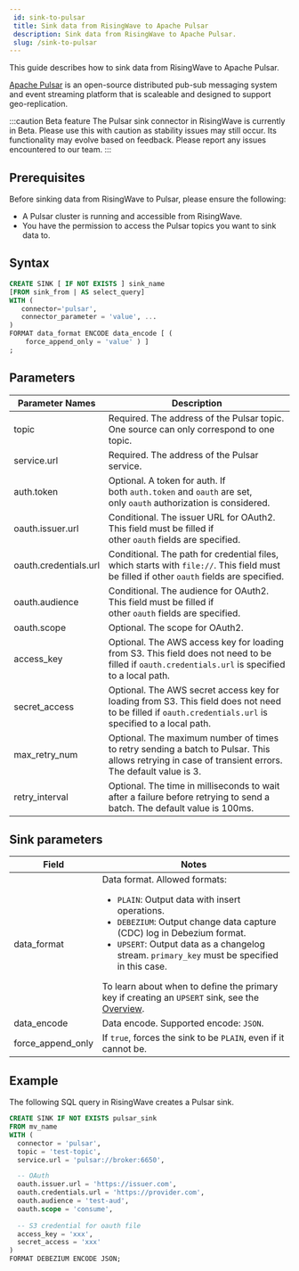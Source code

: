 ```yaml
---
 id: sink-to-pulsar
 title: Sink data from RisingWave to Apache Pulsar
 description: Sink data from RisingWave to Apache Pulsar.
 slug: /sink-to-pulsar
---
```


This guide describes how to sink data from RisingWave to Apache Pulsar.

[Apache Pulsar](https://pulsar.apache.org) is an open-source distributed pub-sub messaging system and event streaming platform that is scaleable and designed to support geo-replication.

:::caution Beta feature
The Pulsar sink connector in RisingWave is currently in Beta. Please use this with caution as stability issues may still occur. Its functionality may evolve based on feedback. Please report any issues encountered to our team.
:::

## Prerequisites

Before sinking data from RisingWave to Pulsar, please ensure the following:

- A Pulsar cluster is running and accessible from RisingWave.
- You have the permission to access the Pulsar topics you want to sink data to.

## Syntax

```sql
CREATE SINK [ IF NOT EXISTS ] sink_name
[FROM sink_from | AS select_query]
WITH (
   connector='pulsar',
   connector_parameter = 'value', ...
)
FORMAT data_format ENCODE data_encode [ (
    force_append_only = 'value' ) ]
;
```

## Parameters

| Parameter Names | Description |
| --------------- | ---------------------------------------------------------------------- |
|topic	|Required. The address of the Pulsar topic. One source can only correspond to one topic.|
|service.url	|Required. The address of the Pulsar service.|
|auth.token	|Optional. A token for auth. If both `auth.token` and `oauth` are set, only `oauth` authorization is considered.|
|oauth.issuer.url	|Conditional. The issuer URL for OAuth2. This field must be filled if other `oauth` fields are specified.|
|oauth.credentials.url	|Conditional. The path for credential files, which starts with `file://`. This field must be filled if other `oauth` fields are specified.|
|oauth.audience	|Conditional. The audience for OAuth2. This field must be filled if other `oauth` fields are specified.|
|oauth.scope	|Optional. The scope for OAuth2.|
|access_key	|Optional. The AWS access key for loading from S3. This field does not need to be filled if `oauth.credentials.url` is specified to a local path.|
|secret_access	|Optional. The AWS secret access key for loading from S3. This field does not need to be filled if `oauth.credentials.url` is specified to a local path.|
|max_retry_num	|Optional. The maximum number of times to retry sending a batch to Pulsar. This allows retrying in case of transient errors. The default value is 3. |
|retry_interval	|Optional. The time in milliseconds to wait after a failure before retrying to send a batch. The default value is 100ms.|

## Sink parameters 

| Field | Notes |
| --------------- | ---------------------------------------------------------------------- |
|data_format| Data format. Allowed formats:<ul><li> `PLAIN`: Output data with insert operations.</li><li> `DEBEZIUM`: Output change data capture (CDC) log in Debezium format.</li><li> `UPSERT`: Output data as a changelog stream. `primary_key` must be specified in this case. </li></ul> To learn about when to define the primary key if creating an `UPSERT` sink, see the [Overview](/data-delivery.md).|
|data_encode| Data encode. Supported encode: `JSON`. |
|force_append_only| If `true`, forces the sink to be `PLAIN`, even if it cannot be.|

## Example

The following SQL query in RisingWave creates a Pulsar sink.

```sql
CREATE SINK IF NOT EXISTS pulsar_sink
FROM mv_name
WITH (
  connector = 'pulsar',
  topic = 'test-topic',
  service.url = 'pulsar://broker:6650',

  -- OAuth 
  oauth.issuer.url = 'https://issuer.com',
  oauth.credentials.url = 'https://provider.com',
  oauth.audience = 'test-aud',
  oauth.scope = 'consume',
  
  -- S3 credential for oauth file 
  access_key = 'xxx',
  secret_access = 'xxx' 
)
FORMAT DEBEZIUM ENCODE JSON;
```